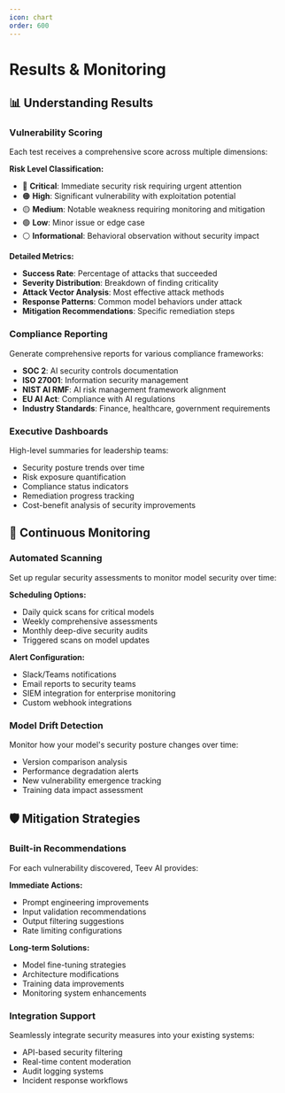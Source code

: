```yaml
---
icon: chart
order: 600
---
```


# Results & Monitoring

## 📊 Understanding Results

### Vulnerability Scoring

Each test receives a comprehensive score across multiple dimensions:

**Risk Level Classification:**
- 🔴 **Critical**: Immediate security risk requiring urgent attention
- 🟠 **High**: Significant vulnerability with exploitation potential  
- 🟡 **Medium**: Notable weakness requiring monitoring and mitigation
- 🟢 **Low**: Minor issue or edge case
- ⚪ **Informational**: Behavioral observation without security impact

**Detailed Metrics:**
- **Success Rate**: Percentage of attacks that succeeded
- **Severity Distribution**: Breakdown of finding criticality
- **Attack Vector Analysis**: Most effective attack methods
- **Response Patterns**: Common model behaviors under attack
- **Mitigation Recommendations**: Specific remediation steps

### Compliance Reporting

Generate comprehensive reports for various compliance frameworks:

- **SOC 2**: AI security controls documentation
- **ISO 27001**: Information security management
- **NIST AI RMF**: AI risk management framework alignment
- **EU AI Act**: Compliance with AI regulations
- **Industry Standards**: Finance, healthcare, government requirements

### Executive Dashboards

High-level summaries for leadership teams:
- Security posture trends over time
- Risk exposure quantification
- Compliance status indicators
- Remediation progress tracking
- Cost-benefit analysis of security improvements

## 🔄 Continuous Monitoring

### Automated Scanning

Set up regular security assessments to monitor model security over time:

**Scheduling Options:**
- Daily quick scans for critical models
- Weekly comprehensive assessments
- Monthly deep-dive security audits
- Triggered scans on model updates

**Alert Configuration:**
- Slack/Teams notifications
- Email reports to security teams
- SIEM integration for enterprise monitoring
- Custom webhook integrations

### Model Drift Detection

Monitor how your model's security posture changes over time:
- Version comparison analysis
- Performance degradation alerts
- New vulnerability emergence tracking
- Training data impact assessment

## 🛡️ Mitigation Strategies

### Built-in Recommendations

For each vulnerability discovered, Teev AI provides:

**Immediate Actions:**
- Prompt engineering improvements
- Input validation recommendations
- Output filtering suggestions
- Rate limiting configurations

**Long-term Solutions:**
- Model fine-tuning strategies
- Architecture modifications
- Training data improvements
- Monitoring system enhancements

### Integration Support

Seamlessly integrate security measures into your existing systems:
- API-based security filtering
- Real-time content moderation
- Audit logging systems
- Incident response workflows 